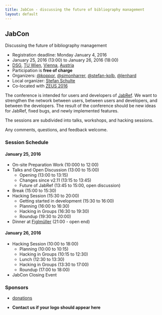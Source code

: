 ```yaml
---
title: JabCon - discussing the future of bibliography management
layout: default
---
```


## JabCon
Discussing the future of bibliography management

* Registration deadline: Monday January 4, 2016
* January 25, 2016 (13:00) to January 26, 2016 (18:00)
* [DSG](http://www.infosys.tuwien.ac.at/), [TU Wien](https://www.tuwien.ac.at/), [Vienna](https://www.wien.gv.at/english/culture-history/tourism/index.html), [Austria](http://www.austria.info/us)
* Participation is **free of charge**
* Organizers: [@koppor], [@simonharrer], [@stefan-kolb], [@lenhard]
* Local organizer: [Stefan Schulte](http://www.infosys.tuwien.ac.at/staff/sschulte/)
* Co-located with [ZEUS 2016](http://www.infosys.tuwien.ac.at/zeus2016/)

The conference is intended for users and developers of [JabRef](http://www.jabref.org).
We want to strengthen the network between users, between users and developers, and between the developers.
The result of the conference should be new ideas for JabRef, fixed bugs, and newly implemented features.

The sessions are subdivided into talks, workshops, and hacking sessions.

Any comments, questions, and feedback welcome.

### Session Schedule

#### January 25, 2016
* On-site Preparation Work (10:000 to 12:00)
* Talks and Open Discussion (13:00 to 15:00)
    * Opening (13:00 to 13:15)
    * Changes since v2.11 (13:15 to 13:45)
    * Future of JabRef (13:45 to 15:00, open discussion)
* Break (15:00 to 15:30)
* Hacking Session (15:30 to 20:00)
    * Getting started in development (15:30 to 16:00)
    * Planning (16:00 to 16:30)
    * Hacking in Groups (16:30 to 19:30)
    * Roundup (19:30 to 20:00)
* Dinner at [Figlmüller](http://www.figlmueller.at/) (21:00 - open end)

#### January 26, 2016
* Hacking Session (10:00 to 18:00)
    * Planning (10:00 to 10:15)
    * Hacking in Groups (10:15 to 12:30)
    * Lunch (12:30 to 13:30)
    * Hacking in Groups (13:30 to 17:00)
    * Roundup (17:00 to 18:00)
* JabCon Closing Event

### Sponsors
* [donations](https://github.com/JabRef/jabref/wiki/Donations)
* **Contact us if your logo should appear here**

  [@koppor]: https://github.com/koppor/
  [@simonharrer]: https://github.com/simonharrer/
  [@stefan-kolb]: https://github.com/stefan-kolb/
  [@lenhard]: https://github.com/lenhard/